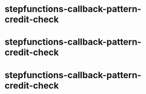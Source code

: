 # stepfunctions-callback-pattern-credit-check
# stepfunctions-callback-pattern-credit-check
# stepfunctions-callback-pattern-credit-check
